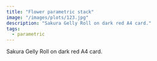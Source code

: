 ```yaml
---
title: "Flower parametric stack"
image: "/images/plots/123.jpg"
description: "Sakura Gelly Roll on dark red A4 card."
tags:
  - parametric
---
```


Sakura Gelly Roll on dark red A4 card.
